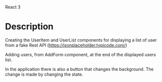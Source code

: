 React 3

# Description

Creating the UserItem and UserList components for displaying a list of user from a fake Rest API (https://jsonplaceholder.typicode.com/) 

Adding users, from AddForm component, at the end of the displayed users list.

In the application there is also a button that changes the background. The change is made by changing the state.